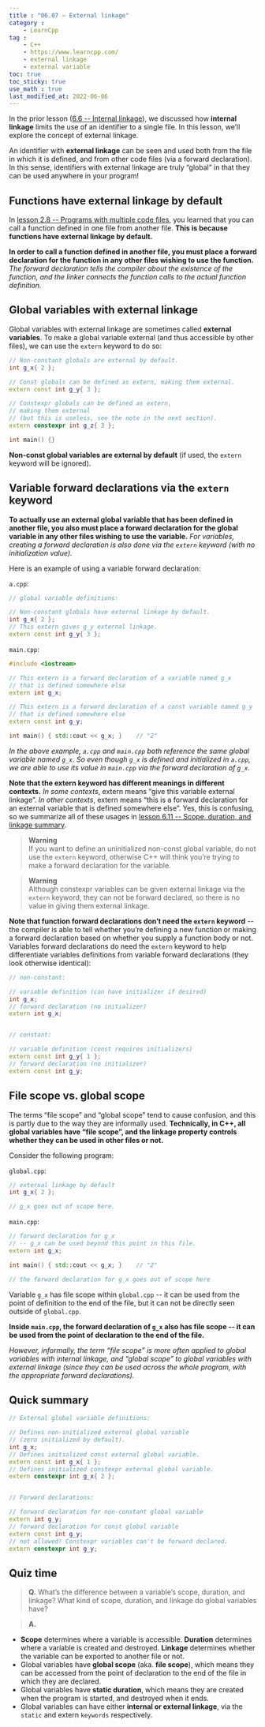 ```yaml
---
title : "06.07 — External linkage"
category :
    - LearnCpp
tag : 
    - C++
    - https://www.learncpp.com/
    - external linkage
    - external variable
toc: true  
toc_sticky: true 
use_math : true
last_modified_at: 2022-06-06
---
```



In the prior lesson ([6.6 -- Internal linkage](https://www.learncpp.com/cpp-tutorial/internal-linkage/)), we discussed how **internal linkage** limits the use of an identifier to a single file. In this lesson, we’ll explore the concept of external linkage.

An identifier with **external linkage** can be seen and used both from the file in which it is defined, and from other code files (via a forward declaration). In this sense, identifiers with external linkage are truly “global” in that they can be used anywhere in your program!


## Functions have external linkage by default

In [lesson 2.8 -- Programs with multiple code files](https://www.learncpp.com/cpp-tutorial/programs-with-multiple-code-files/), you learned that you can call a function defined in one file from another file. **This is because functions have external linkage by default.**

**In order to call a function defined in another file, you must place a forward declaration for the function in any other files wishing to use the function.** *The forward declaration tells the compiler about the existence of the function, and the linker connects the function calls to the actual function definition.*


## Global variables with external linkage

Global variables with external linkage are sometimes called **external variables**. To make a global variable external (and thus accessible by other files), we can use the `extern` keyword to do so:

```c++
// Non-constant globals are external by default.
int g_x{ 2 };

// Const globals can be defined as extern, making them external.
extern const int g_y{ 3 };

// Constexpr globals can be defined as extern,
// making them external 
// (but this is useless, see the note in the next section).
extern constexpr int g_z{ 3 };

int main() {}
```

**Non-const global variables are external by default** (if used, the `extern` keyword will be ignored).


## Variable forward declarations via the `extern` keyword

**To actually use an external global variable that has been defined in another file, you also must place a forward declaration for the global variable in any other files wishing to use the variable.** *For variables, creating a forward declaration is also done via the `extern` keyword (with no initialization value).*

Here is an example of using a variable forward declaration:

`a.cpp`:

```c++
// global variable definitions:

// Non-constant globals have external linkage by default.
int g_x{ 2 };              
// This extern gives g_y external linkage.
extern const int g_y{ 3 }; 
```

`main.cpp`:

```c++
#include <iostream>

// This extern is a forward declaration of a variable named g_x
// that is defined somewhere else
extern int g_x; 

// This extern is a forward declaration of a const variable named g_y
// that is defined somewhere else
extern const int g_y; 

int main() { std::cout << g_x; }    // "2"
```

*In the above example, `a.cpp` and `main.cpp` both reference the same global variable named `g_x`. So even though `g_x` is defined and initialized in `a.cpp`, we are able to use its value in `main.cpp` via the forward declaration of `g_x`.*

**Note that the extern keyword has different meanings in different contexts.** *In some contexts*, extern means “give this variable external linkage”. *In other contexts*, extern means “this is a forward declaration for an external variable that is defined somewhere else”. Yes, this is confusing, so we summarize all of these usages in [lesson 6.11 -- Scope, duration, and linkage summary](https://www.learncpp.com/cpp-tutorial/scope-duration-and-linkage-summary/).

>**Warning**  
If you want to define an uninitialized non-const global variable, do not use the `extern` keyword, otherwise C++ will think you’re trying to make a forward declaration for the variable.

>**Warning**  
Although constexpr variables can be given external linkage via the `extern` keyword, they can not be forward declared, so there is no value in giving them external linkage.

**Note that function forward declarations don’t need the `extern` keyword** -- the compiler is able to tell whether you’re defining a new function or making a forward declaration based on whether you supply a function body or not. Variables forward declarations do need the `extern` keyword to help differentiate variables definitions from variable forward declarations (they look otherwise identical):


```c++
// non-constant:

// variable definition (can have initializer if desired)
int g_x;
// forward declaration (no initializer)
extern int g_x;


// constant:

// variable definition (const requires initializers)
extern const int g_y{ 1 };
// forward declaration (no initializer)
extern const int g_y;
```


## File scope vs. global scope

The terms “file scope” and “global scope” tend to cause confusion, and this is partly due to the way they are informally used. **Technically, in C++, all global variables have “file scope”, and the linkage property controls whether they can be used in other files or not.**

Consider the following program:

`global.cpp`:

```c++
// external linkage by default
int g_x{ 2 }; 

// g_x goes out of scope here.
```

`main.cpp`:

```c++
// forward declaration for g_x
// -- g_x can be used beyond this point in this file.
extern int g_x; 

int main() { std::cout << g_x; }    // "2"

// the forward declaration for g_x goes out of scope here
```

Variable `g_x` has file scope within `global.cpp` -- it can be used from the point of definition to the end of the file, but it can not be directly seen outside of `global.cpp`.

**Inside `main.cpp`, the forward declaration of `g_x` also has file scope -- it can be used from the point of declaration to the end of the file.**

*However, informally, the term “file scope” is more often applied to global variables with internal linkage, and “global scope” to global variables with external linkage (since they can be used across the whole program, with the appropriate forward declarations).*


## Quick summary

```c++
// External global variable definitions:

// Defines non-initialized external global variable
// (zero initialized by default).
int g_x;
// Defines initialized const external global variable.
extern const int g_x{ 1 };
// Defines initialized constexpr external global variable.
extern constexpr int g_x{ 2 };


// Forward declarations:

// forward declaration for non-constant global variable
extern int g_y;
// forward declaration for const global variable
extern const int g_y;
// not allowed! Constexpr variables can't be forward declared.
extern constexpr int g_y;
```


## Quiz time

>**Q.** What’s the difference between a variable’s scope, duration, and linkage? What kind of scope, duration, and linkage do global variables have?  

>**A.**  
- **Scope** determines where a variable is accessible. **Duration** determines where a variable is created and destroyed. **Linkage** determines whether the variable can be exported to another file or not.  
- Global variables have **global scope** (aka. **file scope**), which means they can be accessed from the point of declaration to the end of the file in which they are declared.  
- Global variables have **static duration**, which means they are created when the program is started, and destroyed when it ends.  
- Global variables can have either **internal or external linkage**, via the `static` and extern `keywords` respectively.  